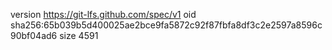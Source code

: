 version https://git-lfs.github.com/spec/v1
oid sha256:65b039b5d400025ae2bce9fa5872c92f87fbfa8df3c2e2597a8596c90bf04ad6
size 4591
